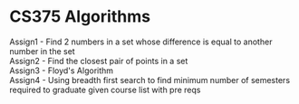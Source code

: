 # CS375 Algorithms
Assign1 - Find 2 numbers in a set whose difference is equal to another number in the set  
Assign2 - Find the closest pair of points in a set  
Assign3 - Floyd's Algorithm   
Assign4 - Using breadth first search to find minimum number of semesters required to graduate given course list with pre reqs 
